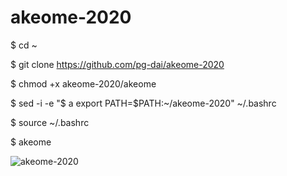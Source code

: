 # akeome-2020

$ cd ~

$ git clone https://github.com/pg-dai/akeome-2020

$ chmod +x akeome-2020/akeome

$ sed -i -e "$ a export PATH=\$PATH:~/akeome-2020" ~/.bashrc

$ source ~/.bashrc

$ akeome

![akeome-2020](https://user-images.githubusercontent.com/49910849/71628481-77091d00-2c3b-11ea-911c-41266ea594eb.png)
